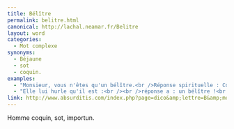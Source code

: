 ```yaml
---
title: Bélître
permalink: belitre.html
canonical: http://lachal.neamar.fr/Belitre
layout: word
categories:
  - Mot complexe
synonyms:
  - Béjaune
  - sot
  - coquin.
examples:
  - "Monsieur, vous n'êtes qu'un bélître.<br />Réponse spirituelle : Comment ça, une belle huitre ?"
  - "Elle lui hurle qu'il est :<br /><br />réponse a : un bélître !<br />réponse b : un béjaune !<br />réponse c : un philistin !<br />réponse d : un béotien !<br />"
link: http://www.absurditis.com/index.php?page=dico&amp;lettre=B&amp;mot=B%E9l%EEtre
---
```


Homme coquin, sot, importun.

